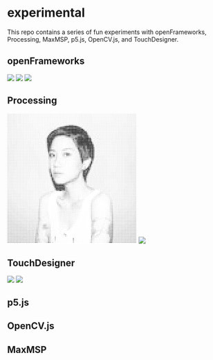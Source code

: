 # experimental
This repo contains a series of fun experiments with openFrameworks, Processing, MaxMSP, p5.js, OpenCV.js, and TouchDesigner.

## openFrameworks
<img src="https://media.giphy.com/media/2AN6oQ1XIEOWgBNdTm/giphy.gif" width="300px"/>
<img src="https://media.giphy.com/media/RIVKro5xrEU52XrH56/giphy.gif" width="300px"/>
<img src="https://media.giphy.com/media/1Be3jDPCqCRTBGJgyA/giphy.gif" width="300px"/>

## Processing
<img src="https://github.com/ellenlowing/experimental/blob/master/processing/circular_pixelate/ellenloo-pixelated-2.png" width="300px"/>
<img src="https://media.giphy.com/media/LYteYvESCu0Ssq4Rrg/giphy.gif" width="300px"/>

## TouchDesigner
<img src="https://media.giphy.com/media/3bb5jcIADH9ewHnpl9/giphy.gif" width="300px"/>
<img src="https://media.giphy.com/media/xLP85QePS6hQxmHGsN/giphy.gif" width="300px"/>

## p5.js


## OpenCV.js


## MaxMSP

